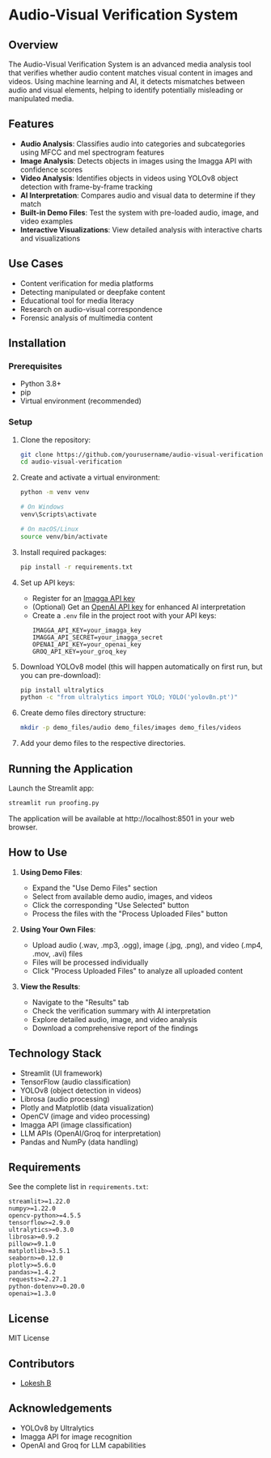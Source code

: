 # Audio-Visual Verification System

## Overview
The Audio-Visual Verification System is an advanced media analysis tool that verifies whether audio content matches visual content in images and videos. Using machine learning and AI, it detects mismatches between audio and visual elements, helping to identify potentially misleading or manipulated media.

## Features
- **Audio Analysis**: Classifies audio into categories and subcategories using MFCC and mel spectrogram features
- **Image Analysis**: Detects objects in images using the Imagga API with confidence scores
- **Video Analysis**: Identifies objects in videos using YOLOv8 object detection with frame-by-frame tracking
- **AI Interpretation**: Compares audio and visual data to determine if they match
- **Built-in Demo Files**: Test the system with pre-loaded audio, image, and video examples
- **Interactive Visualizations**: View detailed analysis with interactive charts and visualizations

## Use Cases
- Content verification for media platforms
- Detecting manipulated or deepfake content
- Educational tool for media literacy
- Research on audio-visual correspondence
- Forensic analysis of multimedia content

## Installation

### Prerequisites
- Python 3.8+
- pip
- Virtual environment (recommended)

### Setup

1. Clone the repository:
   ```bash
   git clone https://github.com/yourusername/audio-visual-verification.git
   cd audio-visual-verification
   ```

2. Create and activate a virtual environment:
   ```bash
   python -m venv venv
   
   # On Windows
   venv\Scripts\activate
   
   # On macOS/Linux
   source venv/bin/activate
   ```

3. Install required packages:
   ```bash
   pip install -r requirements.txt
   ```

4. Set up API keys:
   - Register for an [Imagga API key](https://imagga.com/auth/signup)
   - (Optional) Get an [OpenAI API key](https://platform.openai.com/signup) for enhanced AI interpretation
   - Create a `.env` file in the project root with your API keys:
     ```
     IMAGGA_API_KEY=your_imagga_key
     IMAGGA_API_SECRET=your_imagga_secret
     OPENAI_API_KEY=your_openai_key
     GROQ_API_KEY=your_groq_key
     ```

5. Download YOLOv8 model (this will happen automatically on first run, but you can pre-download):
   ```bash
   pip install ultralytics
   python -c "from ultralytics import YOLO; YOLO('yolov8n.pt')"
   ```

6. Create demo files directory structure:
   ```bash
   mkdir -p demo_files/audio demo_files/images demo_files/videos
   ```

7. Add your demo files to the respective directories.

## Running the Application

Launch the Streamlit app:
```bash
streamlit run proofing.py
```

The application will be available at http://localhost:8501 in your web browser.

## How to Use

1. **Using Demo Files**:
   - Expand the "Use Demo Files" section
   - Select from available demo audio, images, and videos
   - Click the corresponding "Use Selected" button
   - Process the files with the "Process Uploaded Files" button

2. **Using Your Own Files**:
   - Upload audio (.wav, .mp3, .ogg), image (.jpg, .png), and video (.mp4, .mov, .avi) files
   - Files will be processed individually
   - Click "Process Uploaded Files" to analyze all uploaded content

3. **View the Results**:
   - Navigate to the "Results" tab
   - Check the verification summary with AI interpretation
   - Explore detailed audio, image, and video analysis
   - Download a comprehensive report of the findings

## Technology Stack
- Streamlit (UI framework)
- TensorFlow (audio classification)
- YOLOv8 (object detection in videos)
- Librosa (audio processing)
- Plotly and Matplotlib (data visualization)
- OpenCV (image and video processing)
- Imagga API (image classification)
- LLM APIs (OpenAI/Groq for interpretation)
- Pandas and NumPy (data handling)

## Requirements

See the complete list in `requirements.txt`:
```
streamlit>=1.22.0
numpy>=1.22.0
opencv-python>=4.5.5
tensorflow>=2.9.0
ultralytics>=0.3.0
librosa>=0.9.2
pillow>=9.1.0
matplotlib>=3.5.1
seaborn>=0.12.0
plotly>=5.6.0
pandas>=1.4.2
requests>=2.27.1
python-dotenv>=0.20.0
openai>=1.3.0
```

## License
MIT License

## Contributors
- [Lokesh B](https://github.com/LokeshBhaskarNR)

## Acknowledgements
- YOLOv8 by Ultralytics
- Imagga API for image recognition
- OpenAI and Groq for LLM capabilities
